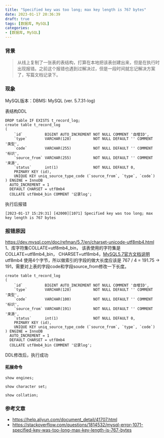 ```yaml
---
title: "Specified key was too long; max key length is 767 bytes"
date: 2023-01-17 20:36:39
draft: true
tags: [数据库, MySQL]
categories:
- [数据库, MySQL]
---
```


### 背景
> 从线上复制了一张表的表结构，打算在本地把该表创建出来，但是在执行时出现报错。之前这个报错也遇到过解决过，但是一段时间就忘记解决方案了，写篇文档记录下。


### 现象
MySQL版本：DBMS: MySQL (ver. 5.7.31-log)

表结构DDL

```mysql
DROP table IF EXISTS t_record_log;
create table t_record_log
(
    `id`          BIGINT AUTO_INCREMENT NOT NULL COMMENT '自增ID',
    `type`        VARCHAR(128)          NOT NULL DEFAULT '' COMMENT '类型',
    `code`        VARCHAR(255)          NOT NULL DEFAULT '' COMMENT '标识',
    `source_from` VARCHAR(255)          NOT NULL DEFAULT '' COMMENT '来源',
    `status`      int(1)                NOT NULL DEFAULT 0,
    PRIMARY KEY (id),
    UNIQUE KEY uniq_source_type_code (`source_from`, `type`, `code`)
) ENGINE = InnoDB
  AUTO_INCREMENT = 1
  DEFAULT CHARSET = utf8mb4
  COLLATE utf8mb4_bin COMMENT '记录log';

```

执行后报错

```shell
[2023-01-17 15:29:31] [42000][1071] Specified key was too long; max key length is 767 bytes
```

### 报错原因
https://dev.mysql.com/doc/refman/5.7/en/charset-unicode-utf8mb4.html
1、库字符集COLLATE=utf8mb4_bin， 该表使用的字符集是COLLATE=utf8mb4_bin， CHARSET=utf8mb4，[MySQL5.7官方文档说明](https://dev.mysql.com/doc/refman/5.7/en/charset-unicode-utf8mb4.html) utf8mb4 使用4个字节，所以做索引的字段的做大长度应该是  767 / 4 = 191.75  ->  191，需要对上表的字段code和字段source_from修改一下长度。

```mysql
create table t_record_log
(
    `id`          BIGINT AUTO_INCREMENT NOT NULL COMMENT '自增ID',
    `type`        VARCHAR(128)          NOT NULL DEFAULT '' COMMENT '类型',
    `code`        VARCHAR(100)          NOT NULL DEFAULT '' COMMENT '标识',
    `source_from` VARCHAR(191)          NOT NULL DEFAULT '' COMMENT '来源',
    `status`      int(1)                NOT NULL DEFAULT 0,
    PRIMARY KEY (id),
    UNIQUE KEY uniq_source_type_code (`source_from`, `type`, `code`)
) ENGINE = InnoDB
  AUTO_INCREMENT = 1
  DEFAULT CHARSET = utf8mb4
  COLLATE utf8mb4_bin COMMENT '记录log';

```
DDL修改后，执行成功


#### 拓展命令

```shell
show engines;

show character set;

show collation;
```

### 参考文章
- https://help.aliyun.com/document_detail/41707.html
- https://stackoverflow.com/questions/1814532/mysql-error-1071-specified-key-was-too-long-max-key-length-is-767-bytes














